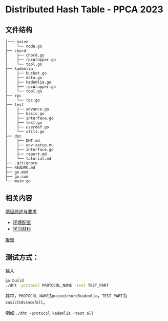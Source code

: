 # Distributed Hash Table - PPCA 2023

## 文件结构
```
│─── naive
│    └── node.go  
├── chord
│    ├── chord.go
│    ├── rpcWrapper.go
│    └── tool.go
├── kademlia
│    ├── bucket.go
│    ├── data.go
│    ├── kademlia.go
│    ├── rpcWrapper.go
│    └── tool.go
├── rpc
│    └── rpc.go
├── test
│    ├── advance.go
│    ├── basic.go
│    ├── interface.go
│    ├── test.go
│    ├── userdef.go
│    └── utils.go
├── doc
│    ├── DHT.md
│    ├── env-setup.mu
│    ├── interface.go
│    ├── report.md
│    └── tutorial.md
├── .gitignore
├── README.md
├── go.mod
├── go.sum
└── main.go
```

## 相关内容 

[项目综述与要求](doc/DHT.md)

* [环境配置](doc/env-setup.md)
* [学习材料](doc/tutorial.md)

[报告](doc/report.md)



## 测试方式：
输入
```bash
go build
./dht -protocol PROTOCOL_NAME -test TEST_PART 
```
其中，`PROTOCOL_NAME`为`naive`/`chord`/`kademlia`，`TEST_PART`为`basic`/`advance`/`all`。

例如 `./dht -protocol kademlia -test all`
